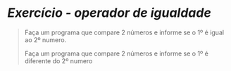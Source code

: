 # _Exercício - operador de igualdade_

> Faça um programa que compare 2 números e informe se o 1º é igual ao 2º numero.
>
> Faça um programa que compare 2 números e informe se o 1º é diferente do 2º numero
